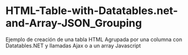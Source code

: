 # HTML-Table-with-Datatables.net-and-Array-JSON_Grouping
Ejemplo de creación de una tabla HTML Agrupada por una columna con Datatables.NET y llamadas Ajax o a un array Javascript
